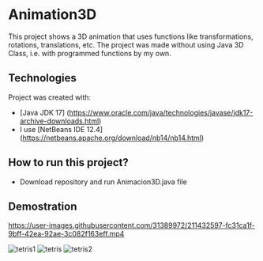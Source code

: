 # Animation3D
This project shows a 3D animation that uses functions like transformations, rotations, translations, etc. The project was made without using Java 3D Class, i.e. with programmed functions by my own.

## Technologies
Project was created with:
* [Java JDK 17] (https://www.oracle.com/java/technologies/javase/jdk17-archive-downloads.html)
* I use [NetBeans IDE 12.4] (https://netbeans.apache.org/download/nb14/nb14.html)

## How to run this project?
* Download repository and run Animacion3D.java file

## Demostration


https://user-images.githubusercontent.com/31389972/211432597-fc31ca1f-9bff-42ea-92ae-3c082f163eff.mp4

![tetris1](https://user-images.githubusercontent.com/31389972/186796841-ba45a051-77ba-4d71-801c-1d22a6d29805.JPG)
![tetris](https://user-images.githubusercontent.com/31389972/186796451-e94f4bbf-10f4-4f9b-8a63-bad172feb325.JPG)
![tetris2](https://user-images.githubusercontent.com/31389972/186797065-6d18e1c5-b97b-4e83-8880-81e081097b6e.JPG)
